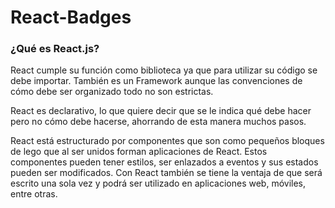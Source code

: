 # React-Badges

### ¿Qué es React.js?

React cumple su función como biblioteca ya que para utilizar su código se debe importar. También es un Framework aunque las convenciones de cómo debe ser organizado todo no son estrictas.

React es declarativo, lo que quiere decir que se le indica qué debe hacer pero no cómo debe hacerse, ahorrando de esta manera muchos pasos.

React está estructurado por componentes que son como pequeños bloques de lego que al ser unidos forman aplicaciones de React. Estos componentes pueden tener estilos, ser enlazados a eventos y sus estados pueden ser modificados.
Con React también se tiene la ventaja de que será escrito una sola vez y podrá ser utilizado en aplicaciones web, móviles, entre otras.
